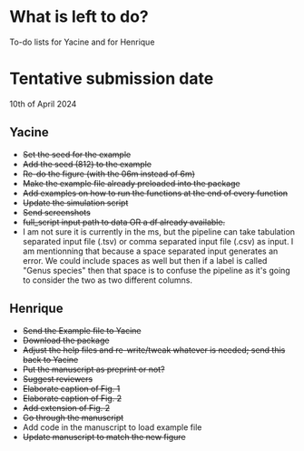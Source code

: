 # What is left to do?
To-do lists for Yacine and for Henrique

# Tentative submission date
10th of April 2024

## Yacine
- ~~Set the seed for the example~~
- ~~Add the seed (812) to the example~~
- ~~Re-do the figure (with the 06m instead of 6m)~~
- ~~Make the example file already preloaded into the package~~
- ~~Add examples on how to run the functions at the end of every function~~
- ~~Update the simulation script~~
- ~~Send screenshots~~
- ~~full_script input path to data OR a df already available.~~
- I am not sure it is currently in the ms, but the pipeline can take tabulation separated input file (.tsv) or comma separated input file (.csv) as input. I am mentionning that because a space separated input generates an error. We could include spaces as well but then if a label is called "Genus species" then that space is to confuse the pipeline as it's going to consider the two as two different columns. 
  
## Henrique
- ~~Send the Example file to Yacine~~
- ~~Download the package~~
- ~~Adjust the help files and re-write/tweak whatever is needed; send this back to Yacine~~
- ~~Put the manuscript as preprint or not?~~
- ~~Suggest reviewers~~
- ~~Elaborate caption of Fig. 1~~
- ~~Elaborate caption of Fig. 2~~
- ~~Add extension of Fig. 2~~
- ~~Go through the manuscript~~
- Add code in the manuscript to load example file
- ~~Update manuscript to match the new figure~~
